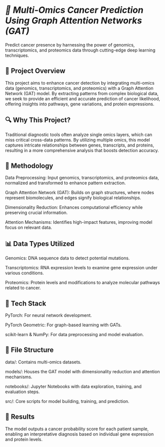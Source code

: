 # ***🧬 Multi-Omics Cancer Prediction Using Graph Attention Networks (GAT)***

Predict cancer presence by harnessing the power of genomics, transcriptomics, and proteomics data through cutting-edge deep learning techniques.



## **🚀 Project Overview**


This project aims to enhance cancer detection by integrating multi-omics data (genomics, transcriptomics, and proteomics) with a Graph Attention Network (GAT) model. By extracting patterns from complex biological data, we seek to provide an efficient and accurate prediction of cancer likelihood, offering insights into pathways, gene variations, and protein expressions.



## **🔍 Why This Project?**


Traditional diagnostic tools often analyze single omics layers, which can miss critical cross-data patterns. By utilizing multiple omics, this model captures intricate relationships between genes, transcripts, and proteins, resulting in a more comprehensive analysis that boosts detection accuracy.



## **🧪 Methodology**


Data Preprocessing: Input genomics, transcriptomics, and proteomics data, normalized and transformed to enhance pattern extraction.

Graph Attention Network (GAT): Builds on graph structures, where nodes represent biomolecules, and edges signify biological relationships.

Dimensionality Reduction: Enhances computational efficiency while preserving crucial information.

Attention Mechanisms: Identifies high-impact features, improving model focus on relevant data.



## **📊 Data Types Utilized**


Genomics: DNA sequence data to detect potential mutations.

Transcriptomics: RNA expression levels to examine gene expression under various conditions.

Proteomics: Protein levels and modifications to analyze molecular pathways related to cancer.



## **🔧 Tech Stack**


PyTorch: For neural network development.

PyTorch Geometric: For graph-based learning with GATs.

scikit-learn & NumPy: For data preprocessing and model evaluation.



## **📁 File Structure**


data/: Contains multi-omics datasets.

models/: Houses the GAT model with dimensionality reduction and attention mechanisms.

notebooks/: Jupyter Notebooks with data exploration, training, and evaluation steps.

src/: Core scripts for model building, training, and prediction.



## **🎉 Results**


The model outputs a cancer probability score for each patient sample, enabling an interpretative diagnosis based on individual gene expression and protein levels.
